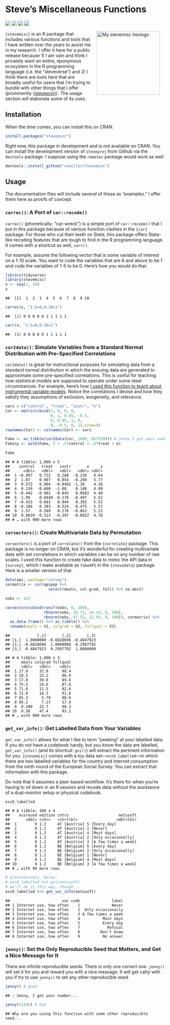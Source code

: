 
# Steve’s Miscellaneous Functions

[![](https://www.r-pkg.org/badges/version/stevemisc?color=green)](https://cran.r-project.org/package=stevemisc)
[![](http://cranlogs.r-pkg.org/badges/grand-total/stevemisc?color=green)](https://cran.r-project.org/package=stevemisc)
[![](http://cranlogs.r-pkg.org/badges/last-month/stevemisc?color=green)](https://cran.r-project.org/package=stevemisc)
[![](http://cranlogs.r-pkg.org/badges/last-week/stevemisc?color=green)](https://cran.r-project.org/package=stevemisc)

<img src="http://svmiller.com/images/stevemisc-hexlogo.png" alt="My stevemisc hexlogo" align="right" width="200" style="padding: 0 15px; float: right;"/>

`{stevemisc}` is an R package that includes various functions and tools
that I have written over the years to assist me in my research. I offer
it here for a public release because 1) I am vain and think I privately
want an entire, eponymous ecosystem in the R programming language
(i.e. the “steveverse”) and 2) I think there are tools here that are
broadly useful for users that I’m trying to bundle with other things
that I offer (prominently
[{steveproj}](https://github.com/svmiller/steveproj)). The usage section
will elaborate some of its uses.

## Installation

When the time comes, you can install this on CRAN.

``` r
install.packages("stevemisc")
```

Right now, this package in development and is not available on CRAN. You
can install the development version of `steveproj` from Github via the
`devtools` package. I suppose using the `remotes` package would work as
well.

``` r
devtools::install_github("svmiller/stevemisc")
```

## Usage

The documentation files will include several of these as “examples.” I
offer them here as proofs of concept.

### `carrec()`: A Port of `car::recode()`

`carrec()` (phonetically: “car-wreck”) is a simple port of
`car::recode()` that I put in this package because of various function
clashes in the `{car}` package. For those who cut their teeth on Stata,
this package offers Stata-like recoding features that are tough to find
in the R programming language. It comes with a shortcut as well,
`carr()`.

For example, assume the following vector that is some variable of
interest on a 1-10 scale. You want to code the variables that are 6 and
above to be 1 and code the variables of 1-5 to be 0. Here’s how you
would do that.

``` r
library(tidyverse)
library(stevemisc)
x <- seq(1, 10)
x
```

    ##  [1]  1  2  3  4  5  6  7  8  9 10

``` r
carrec(x, "1:5=0;6:10=1")
```

    ##  [1] 0 0 0 0 0 1 1 1 1 1

``` r
carr(x, "1:5=0;6:10=1")
```

    ##  [1] 0 0 0 0 0 1 1 1 1 1

### `cor2data()`: Simulate Variables from a Standard Normal Distribution with Pre-Specified Correlations

`cor2data()` is great for instructional purposes for simulating data
from a standard normal distribution in which the ensuing data are
generated to approximate some pre-specified correlations. This is useful
for teaching how statistical models are supposed to operate under some
ideal circumstances. For example, here’s how [I used this function to
teach about instrumental variable
models](http://post8000.svmiller.com/lab-scripts/instrumental-variables-lab.html).
Notice the correlations I devise and how they satisfy they assumptions
of exclusion, exogeneity, and relevance.

``` r
vars = c("control", "treat", "instr", "e")
Cor <- matrix(cbind(1, 0, 0, 0,
                    0, 1, 0.85, -0.5,
                    0, 0.85, 1, 0,
                    0, -0.5, 0, 1),nrow=4)
rownames(Cor) <- colnames(Cor) <- vars

Fake <- as_tibble(cor2data(Cor, 1000, 8675309)) # Jenny I got your number...
Fake$y <- with(Fake, 5 + .5*control + .5*treat + e)

Fake
```

    ## # A tibble: 1,000 x 5
    ##    control   treat   instr       e     y
    ##      <dbl>   <dbl>   <dbl>   <dbl> <dbl>
    ##  1 -0.997   0.722   0.288  -0.220   4.64
    ##  2  1.07    0.987   0.854  -0.260   5.77
    ##  3  0.572   0.904  -0.0482 -1.38    4.36
    ##  4  0.150  -0.660  -1.08    0.148   4.89
    ##  5 -0.442  -0.901  -0.845   0.0682  4.40
    ##  6  1.99    0.0440 -0.176  -0.497   5.52
    ##  7 -0.415   0.683   0.944   0.383   5.52
    ##  8 -0.186   0.383   0.524   0.475   5.57
    ##  9  1.57    0.589   0.176  -0.863   5.22
    ## 10  0.0639 -0.313  -0.397  -0.0922  4.78
    ## # … with 990 more rows

### `corvectors()`: Create Multivariate Data by Permutation

`corvectors()` is a port of `correlate()` from the `{correlate}`
package. This package is no longer on CRAN, but it’s wonderful for
creating multivariate data with set correlations in which variables can
be on any number of raw scales. I used this function to create fake data
to mimic the API data in `{survey}`, which I make available as `fakeAPI`
in the `{stevedata}` package. Here is a smaller version of that.

``` r
data(api, package="survey")
cormatrix <- cor(apipop %>%
                   select(meals, col.grad, full) %>% na.omit)

nobs <- 1e3

corvectors(cbind(runif(nobs, 0, 100),
                 rbnorm(nobs, 20.73, 14.14, 0, 100),
                 rbnorm(nobs, 87.52, 12.93, 0, 100)), cormatrix) %>% 
  as.data.frame() %>% as_tibble() %>%
  rename(meals = V1, colgrad = V2, fullqual = V3)
```

    ##            [,1]       [,2]       [,3]
    ## [1,]  1.0000000 -0.6820696 -0.4847923
    ## [2,] -0.6820696  1.0000000  0.2997792
    ## [3,] -0.4847923  0.2997792  1.0000000

    ## # A tibble: 1,000 x 3
    ##     meals colgrad fullqual
    ##     <dbl>   <dbl>    <dbl>
    ##  1 17.9     32.8      98.4
    ##  2 10.5     23.2      96.9
    ##  3 17.0     30.0      89.6
    ##  4 75.5     24.6      87.6
    ##  5 71.6     11.5      82.6
    ##  6 72.0     14.3      91.6
    ##  7 65.3      5.79     98.6
    ##  8 95.2      7.27     57.9
    ##  9  0.100   32.7      98.3
    ## 10  9.58    47.4      93.1
    ## # … with 990 more rows

### `get_var_info()`: Get Labelled Data from Your Variables

`get_var_info()` allows for what I like to term “peeking” at your
labelled data. If you do not have a codebook handy, but you know the
data are labelled, `get_var_info()` (and its shortcut: `gvi()`) will
extract the pertinent information for you. `{stevemisc}` comes with a
toy data set—`ess9_labelled`—in which there are two labelled variables
for the country and internet consumption from the ninth round of the
European Social Survey. You can extract that information with this
package.

Do note that it assumes a pipe-based workflow. It’s there for when
you’re having to sit down in an R session and recode data without the
assistance of a dual-monitor setup or physical codebook.

``` r
ess9_labelled
```

    ## # A tibble: 109 x 4
    ##    essround edition cntry                      netusoft
    ##       <dbl> <chr>   <chr+lbl>                 <dbl+lbl>
    ##  1        9 1.2     AT [Austria] 5 [Every day]         
    ##  2        9 1.2     AT [Austria] 1 [Never]             
    ##  3        9 1.2     AT [Austria] 4 [Most days]         
    ##  4        9 1.2     AT [Austria] 2 [Only occasionally] 
    ##  5        9 1.2     AT [Austria] 3 [A few times a week]
    ##  6        9 1.2     BE [Belgium] 5 [Every day]         
    ##  7        9 1.2     BE [Belgium] 2 [Only occasionally] 
    ##  8        9 1.2     BE [Belgium] 1 [Never]             
    ##  9        9 1.2     BE [Belgium] 4 [Most days]         
    ## 10        9 1.2     BE [Belgium] 3 [A few times a week]
    ## # … with 99 more rows

``` r
# alternatively, below:
# ess9_labelled %>% gvi(netusoft)
# we'll do it this way, though...
ess9_labelled %>% get_var_info(netusoft)
```

    ##                       var code              label
    ## 1 Internet use, how often    1              Never
    ## 2 Internet use, how often    2  Only occasionally
    ## 3 Internet use, how often    3 A few times a week
    ## 4 Internet use, how often    4          Most days
    ## 5 Internet use, how often    5          Every day
    ## 6 Internet use, how often    7            Refusal
    ## 7 Internet use, how often    8         Don't know
    ## 8 Internet use, how often    9          No answer

### `jenny()`: Set the Only Reproducible Seed that Matters, and Get a Nice Message for It

There are infinite reproducible seeds. There is only one correct one.
`jenny()` will set it for you and reward you with a nice message. It
will get catty with you if try to use `jenny()` to set any other
reproducible seed.

``` r
jenny() # good
```

    ## 🎶 Jenny, I got your number...

``` r
jenny(12345) # bad
```

    ## Why are you using this function with some other reproducible seed...
